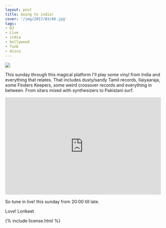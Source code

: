 ```yaml
---
layout: post
title: Going to india!
cover: '/img/2017/03/66.jpg'
tags:
- DJ
- Live
- india
- bollywood
- funk
- disco
---
```


<img src="{{ page.cover }}"/>

<p>
  This sunday through this magical platform I'll play some
  vinyl from India and everything that relates. That includes
  dusty/sandy Tamil records, Ilaiyaaraja, some Finders Keepers,
  some weird crossover records and everything in between.
  From sitars mixed with synthesizers to Pakistani surf.
</p>

<iframe width="100%" height="315" src="https://www.youtube.com/embed/IreQUAw13uQ" frameborder="0" allowfullscreen></iframe>

<p>
  So tune in live! this sunday from 20:00 till late.
</p>

<p>Love! Lorikeet</p>

{% include license.html %}
